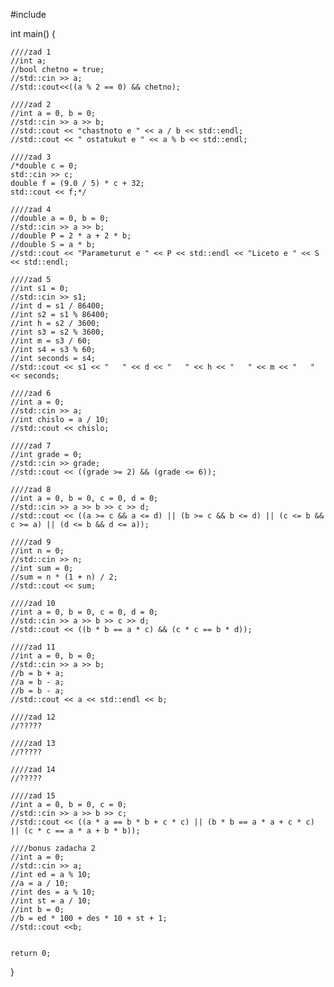 #include <iostream>

int main() {

	////zad 1
	//int a;
	//bool chetno = true;
	//std::cin >> a;
	//std::cout<<((a % 2 == 0) && chetno);

	////zad 2
	//int a = 0, b = 0;
	//std::cin >> a >> b;
	//std::cout << "chastnoto e " << a / b << std::endl;
	//std::cout << " ostatukut e " << a % b << std::endl;

	////zad 3
	/*double c = 0;
	std::cin >> c;
	double f = (9.0 / 5) * c + 32;
	std::cout << f;*/

	////zad 4
	//double a = 0, b = 0;
	//std::cin >> a >> b;
	//double P = 2 * a + 2 * b;
	//double S = a * b;
	//std::cout << "Parameturut e " << P << std::endl << "Liceto e " << S << std::endl;

	////zad 5
	//int s1 = 0;
	//std::cin >> s1;
	//int d = s1 / 86400;
	//int s2 = s1 % 86400;
	//int h = s2 / 3600;
	//int s3 = s2 % 3600;
	//int m = s3 / 60;
	//int s4 = s3 % 60;
	//int seconds = s4;
	//std::cout << s1 << "   " << d << "   " << h << "   " << m << "   " << seconds;

	////zad 6
	//int a = 0;
	//std::cin >> a;
	//int chislo = a / 10;
	//std::cout << chislo;

	////zad 7
	//int grade = 0;
	//std::cin >> grade;
	//std::cout << ((grade >= 2) && (grade <= 6));

	////zad 8
	//int a = 0, b = 0, c = 0, d = 0;
	//std::cin >> a >> b >> c >> d;
	//std::cout << ((a >= c && a <= d) || (b >= c && b <= d) || (c <= b && c >= a) || (d <= b && d <= a));

	////zad 9
	//int n = 0;
	//std::cin >> n;
	//int sum = 0;
	//sum = n * (1 + n) / 2;
	//std::cout << sum;

	////zad 10
	//int a = 0, b = 0, c = 0, d = 0;
	//std::cin >> a >> b >> c >> d;
	//std::cout << ((b * b == a * c) && (c * c == b * d));

	////zad 11
	//int a = 0, b = 0;
	//std::cin >> a >> b;
	//b = b + a;
	//a = b - a;
	//b = b - a;
	//std::cout << a << std::endl << b;

	////zad 12
	//?????

	////zad 13
	//?????

	////zad 14
	//?????

	////zad 15
	//int a = 0, b = 0, c = 0;
	//std::cin >> a >> b >> c;
	//std::cout << ((a * a == b * b + c * c) || (b * b == a * a + c * c) || (c * c == a * a + b * b));

	////bonus zadacha 2
	//int a = 0;
	//std::cin >> a;
	//int ed = a % 10;
	//a = a / 10;
	//int des = a % 10;
	//int st = a / 10;
	//int b = 0;
	//b = ed * 100 + des * 10 + st + 1;
	//std::cout <<b;


	return 0;
}
